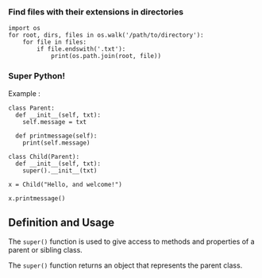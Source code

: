 ### Find files with their extensions in directories

```
import os
for root, dirs, files in os.walk('/path/to/directory'):
	for file in files:
		if file.endswith('.txt'):
			print(os.path.join(root, file))
```

### Super Python!

Example :

```
class Parent:  
  def __init__(self, txt):  
    self.message = txt  
  
  def printmessage(self):  
    print(self.message)  
  
class Child(Parent):  
  def __init__(self, txt):  
    super().__init__(txt)  
  
x = Child("Hello, and welcome!")  
  
x.printmessage()
```

## Definition and Usage

The `super()` function is used to give access to methods and properties of a parent or sibling class.

The `super()` function returns an object that represents the parent class.